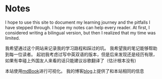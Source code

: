 # Notes

I hope to use this site to document my learning journey and the pitfalls I have stepped through.
I hope my notes can help every reader.
At first, I considered writing a bilingual version, but then I realized that my time was limited.

我希望通过这个网站来记录我的学习路程和踩过的坑。
我希望我的笔记能够帮助到每一位读者。
起初我考虑过写中英双语的版本，但是后来发现还是经历有限，
如果有幸碰上外国友人来看的话只能建议谷歌翻译了（估计根本没有)

本站使用[mdBook](https://github.com/rust-lang/mdBook)进行可视化。
我的博客[blog](https://blog.zifengallen.me/)上提供了和本站相同的信息


